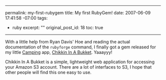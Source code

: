 ----- 
permalink: my-first-rubygem
title: My first RubyGem!
date: 2007-06-09 17:41:58 -07:00
tags:
- ruby
excerpt: ""
original_post_id: 18
toc: true
-----
With a little help from Ryan Davis' Hoe and reading the actual documentation of the `rubyforge` command, I finally got a gem released for my little [Camping](http://redhanded.hobix.com/bits/campingAMicroframework.html) app, [Chikkin In A Bukket](http://chikkenbukket.rubyforge.org/). Yaaayyy!

Chikkin In A Bukket is a simple, lightweight web application for accessing your Amazon S3 account. There are a lot of interfaces to S3, I hope that other people will find this one easy to use.
